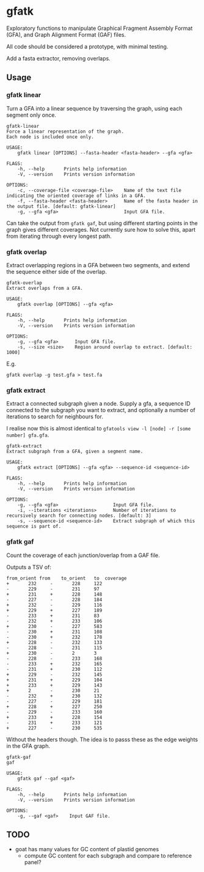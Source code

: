 # gfatk

Exploratory functions to manipulate Graphical Fragment Assembly Format (GFA), and Graph Alignment Format (GAF) files.

All code should be considered a prototype, with minimal testing.

Add a fasta extractor, removing overlaps.

## Usage

### gfatk linear

Turn a GFA into a linear sequence by traversing the graph, using each segment only once.

```
gfatk-linear 
Force a linear representation of the graph.
Each node is included once only.

USAGE:
    gfatk linear [OPTIONS] --fasta-header <fasta-header> --gfa <gfa>

FLAGS:
    -h, --help       Prints help information
    -V, --version    Prints version information

OPTIONS:
    -c, --coverage-file <coverage-file>    Name of the text file indicating the oriented coverage of links in a GFA.
    -f, --fasta-header <fasta-header>      Name of the fasta header in the output file. [default: gfatk-linear]
    -g, --gfa <gfa>                        Input GFA file.
```

Can take the output from `gfatk gaf`, but using different starting points in the graph gives different coverages. Not currently sure how to solve this, apart from iterating through every longest path.

### gfatk overlap

Extract overlapping regions in a GFA between two segments, and extend the sequence either side of the overlap.

```
gfatk-overlap 
Extract overlaps from a GFA.

USAGE:
    gfatk overlap [OPTIONS] --gfa <gfa>

FLAGS:
    -h, --help       Prints help information
    -V, --version    Prints version information

OPTIONS:
    -g, --gfa <gfa>      Input GFA file.
    -s, --size <size>    Region around overlap to extract. [default: 1000]
```

E.g. 

`gfatk overlap -g test.gfa > test.fa`

### gfatk extract

Extract a connected subgraph given a node. Supply a gfa, a sequence ID connected to the subgraph you want to extract, and optionally a number of iterations to search for neighbours for.

I realise now this is almost identical to `gfatools view -l [node] -r [some number] gfa.gfa`.

```
gfatk-extract 
Extract subgraph from a GFA, given a segment name.

USAGE:
    gfatk extract [OPTIONS] --gfa <gfa> --sequence-id <sequence-id>

FLAGS:
    -h, --help       Prints help information
    -V, --version    Prints version information

OPTIONS:
    -g, --gfa <gfa>                    Input GFA file.
    -i, --iterations <iterations>      Number of iterations to recursively search for connecting nodes. [default: 3]
    -s, --sequence-id <sequence-id>    Extract subgraph of which this sequence is part of.
```

### gfatk gaf

Count the coverage of each junction/overlap from a GAF file.

Outputs a TSV of:

```
from_orient	from	to_orient	to	coverage
+       232     -       228     122
-       229     -       231     97
+       231     +       228     148
-       227     -       228     184
+       232     -       229     116
+       229     +       227     189
-       233     +       231     83
-       232     +       233     106
+       230     -       227     583
-       230     +       231     108
-       230     +       232     178
+       228     -       232     133
-       228     -       231     115
+       230     -       2       3
-       228     -       233     168
-       233     +       232     165
-       231     +       230     112
+       229     -       232     145
+       231     +       229     104
+       233     +       229     143
+       2       -       230     21
-       232     +       230     132
-       227     -       229     181
+       228     +       227     250
-       229     -       233     160
+       233     +       228     154
-       231     +       233     121
+       227     -       230     535
```

Without the headers though. The idea is to passs these as the edge weights in the GFA graph.

```
gfatk-gaf 
gaf

USAGE:
    gfatk gaf --gaf <gaf>

FLAGS:
    -h, --help       Prints help information
    -V, --version    Prints version information

OPTIONS:
    -g, --gaf <gaf>    Input GAF file.
```

## TODO

- goat has many values for GC content of plastid genomes
  - compute GC content for each subgraph and compare to reference panel?